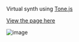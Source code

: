 Virtual synth using [Tone.js](https://tonejs.github.io/docs/15.0.4/index.html) 

[View the page here](https://dtgreene.github.io/react-tone/dist)

![image](https://github.com/user-attachments/assets/782444ca-51ab-4a1b-b7b8-a29e6c43ee3e)
